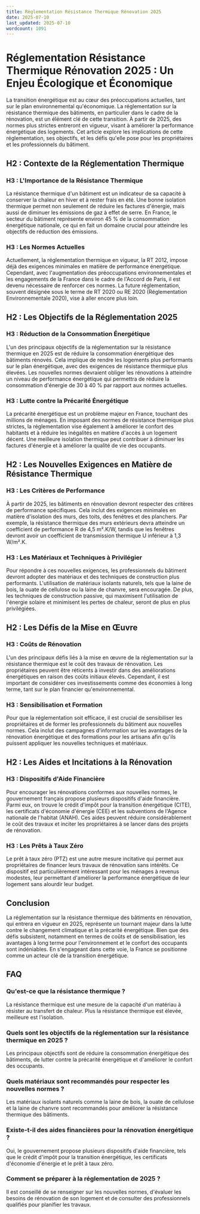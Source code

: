 ```yaml
---
title: Réglementation Résistance Thermique Rénovation 2025
date: 2025-07-10
last_updated: 2025-07-10
wordcount: 1091
---
```


# Réglementation Résistance Thermique Rénovation 2025 : Un Enjeu Écologique et Économique

La transition énergétique est au cœur des préoccupations actuelles, tant sur le plan environnemental qu'économique. La réglementation sur la résistance thermique des bâtiments, en particulier dans le cadre de la rénovation, est un élément clé de cette transition. À partir de 2025, des normes plus strictes entreront en vigueur, visant à améliorer la performance énergétique des logements. Cet article explore les implications de cette réglementation, ses objectifs, et les défis qu'elle pose pour les propriétaires et les professionnels du bâtiment.

## H2 : Contexte de la Réglementation Thermique

### H3 : L'Importance de la Résistance Thermique

La résistance thermique d'un bâtiment est un indicateur de sa capacité à conserver la chaleur en hiver et à rester frais en été. Une bonne isolation thermique permet non seulement de réduire les factures d'énergie, mais aussi de diminuer les émissions de gaz à effet de serre. En France, le secteur du bâtiment représente environ 45 % de la consommation énergétique nationale, ce qui en fait un domaine crucial pour atteindre les objectifs de réduction des émissions.

### H3 : Les Normes Actuelles

Actuellement, la réglementation thermique en vigueur, la RT 2012, impose déjà des exigences minimales en matière de performance énergétique. Cependant, avec l'augmentation des préoccupations environnementales et les engagements de la France dans le cadre de l'Accord de Paris, il est devenu nécessaire de renforcer ces normes. La future réglementation, souvent désignée sous le terme de RT 2020 ou RE 2020 (Réglementation Environnementale 2020), vise à aller encore plus loin.

## H2 : Les Objectifs de la Réglementation 2025

### H3 : Réduction de la Consommation Énergétique

L'un des principaux objectifs de la réglementation sur la résistance thermique en 2025 est de réduire la consommation énergétique des bâtiments rénovés. Cela implique de rendre les logements plus performants sur le plan énergétique, avec des exigences de résistance thermique plus élevées. Les nouvelles normes devraient obliger les rénovations à atteindre un niveau de performance énergétique qui permettra de réduire la consommation d'énergie de 30 à 40 % par rapport aux normes actuelles.

### H3 : Lutte contre la Précarité Énergétique

La précarité énergétique est un problème majeur en France, touchant des millions de ménages. En imposant des normes de résistance thermique plus strictes, la réglementation vise également à améliorer le confort des habitants et à réduire les inégalités en matière d'accès à un logement décent. Une meilleure isolation thermique peut contribuer à diminuer les factures d'énergie et à améliorer la qualité de vie des occupants.

## H2 : Les Nouvelles Exigences en Matière de Résistance Thermique

### H3 : Les Critères de Performance

À partir de 2025, les bâtiments en rénovation devront respecter des critères de performance spécifiques. Cela inclut des exigences minimales en matière d'isolation des murs, des toits, des fenêtres et des planchers. Par exemple, la résistance thermique des murs extérieurs devra atteindre un coefficient de performance R de 4,5 m².K/W, tandis que les fenêtres devront avoir un coefficient de transmission thermique U inférieur à 1,3 W/m².K.

### H3 : Les Matériaux et Techniques à Privilégier

Pour répondre à ces nouvelles exigences, les professionnels du bâtiment devront adopter des matériaux et des techniques de construction plus performants. L'utilisation de matériaux isolants naturels, tels que la laine de bois, la ouate de cellulose ou la laine de chanvre, sera encouragée. De plus, les techniques de construction passive, qui maximisent l'utilisation de l'énergie solaire et minimisent les pertes de chaleur, seront de plus en plus privilégiées.

## H2 : Les Défis de la Mise en Œuvre

### H3 : Coûts de Rénovation

L'un des principaux défis liés à la mise en œuvre de la réglementation sur la résistance thermique est le coût des travaux de rénovation. Les propriétaires peuvent être réticents à investir dans des améliorations énergétiques en raison des coûts initiaux élevés. Cependant, il est important de considérer ces investissements comme des économies à long terme, tant sur le plan financier qu'environnemental.

### H3 : Sensibilisation et Formation

Pour que la réglementation soit efficace, il est crucial de sensibiliser les propriétaires et de former les professionnels du bâtiment aux nouvelles normes. Cela inclut des campagnes d'information sur les avantages de la rénovation énergétique et des formations pour les artisans afin qu'ils puissent appliquer les nouvelles techniques et matériaux.

## H2 : Les Aides et Incitations à la Rénovation

### H3 : Dispositifs d'Aide Financière

Pour encourager les rénovations conformes aux nouvelles normes, le gouvernement français propose plusieurs dispositifs d'aide financière. Parmi eux, on trouve le crédit d'impôt pour la transition énergétique (CITE), les certificats d'économie d'énergie (CEE) et les subventions de l'Agence nationale de l'habitat (ANAH). Ces aides peuvent réduire considérablement le coût des travaux et inciter les propriétaires à se lancer dans des projets de rénovation.

### H3 : Les Prêts à Taux Zéro

Le prêt à taux zéro (PTZ) est une autre mesure incitative qui permet aux propriétaires de financer leurs travaux de rénovation sans intérêts. Ce dispositif est particulièrement intéressant pour les ménages à revenus modestes, leur permettant d'améliorer la performance énergétique de leur logement sans alourdir leur budget.

## Conclusion

La réglementation sur la résistance thermique des bâtiments en rénovation, qui entrera en vigueur en 2025, représente un tournant majeur dans la lutte contre le changement climatique et la précarité énergétique. Bien que des défis subsistent, notamment en termes de coûts et de sensibilisation, les avantages à long terme pour l'environnement et le confort des occupants sont indéniables. En s'engageant dans cette voie, la France se positionne comme un acteur clé de la transition énergétique.

## FAQ

### Qu'est-ce que la résistance thermique ?

La résistance thermique est une mesure de la capacité d'un matériau à résister au transfert de chaleur. Plus la résistance thermique est élevée, meilleure est l'isolation.

### Quels sont les objectifs de la réglementation sur la résistance thermique en 2025 ?

Les principaux objectifs sont de réduire la consommation énergétique des bâtiments, de lutter contre la précarité énergétique et d'améliorer le confort des occupants.

### Quels matériaux sont recommandés pour respecter les nouvelles normes ?

Les matériaux isolants naturels comme la laine de bois, la ouate de cellulose et la laine de chanvre sont recommandés pour améliorer la résistance thermique des bâtiments.

### Existe-t-il des aides financières pour la rénovation énergétique ?

Oui, le gouvernement propose plusieurs dispositifs d'aide financière, tels que le crédit d'impôt pour la transition énergétique, les certificats d'économie d'énergie et le prêt à taux zéro.

### Comment se préparer à la réglementation de 2025 ?

Il est conseillé de se renseigner sur les nouvelles normes, d'évaluer les besoins de rénovation de son logement et de consulter des professionnels qualifiés pour planifier les travaux.